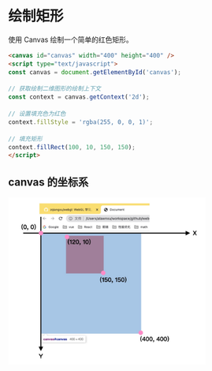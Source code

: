 # 绘制矩形

使用 Canvas 绘制一个简单的红色矩形。

```html
<canvas id="canvas" width="400" height="400" />
<script type="text/javascript">
const canvas = document.getElementById('canvas');

// 获取绘制二维图形的绘制上下文
const context = canvas.getContext('2d');

// 设置填充色为红色
context.fillStyle = 'rgba(255, 0, 0, 1)';

// 填充矩形
context.fillRect(100, 10, 150, 150);
</script> 
```

## canvas 的坐标系

<img src="https://github.com/zqiangxu/webgl/blob/main/assets/book/base/lesson1/coordinate.png?raw=true" width="400px"/>